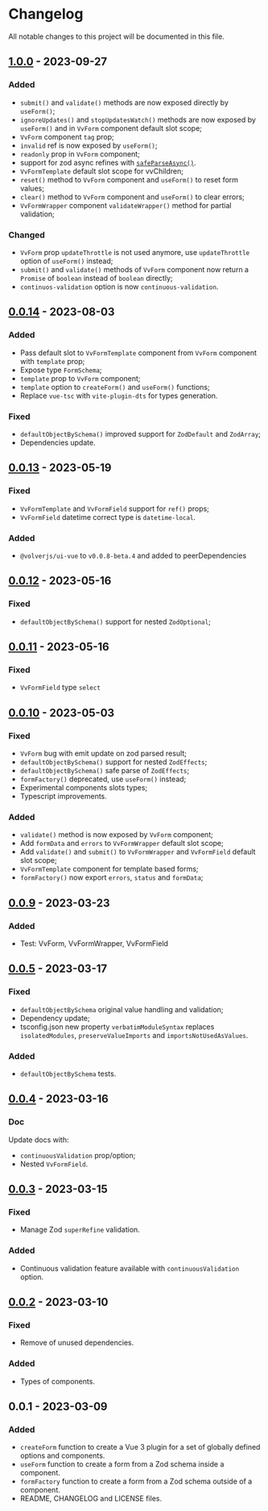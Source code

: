# Changelog

All notable changes to this project will be documented in this file.

## [1.0.0] - 2023-09-27

### Added

- `submit()` and `validate()` methods are now exposed directly by `useForm()`;
- `ignoreUpdates()` and `stopUpdatesWatch()` methods are now exposed by `useForm()` and in `VvForm` component default slot scope;
- `VvForm` component `tag` prop;
- `invalid` ref is now exposed by `useForm()`;
- `readonly` prop in `VvForm` component;
- support for zod async refines with [`safeParseAsync()`](https://zod.dev/?id=safeparseasync).
- `VvFormTemplate` default slot scope for vvChildren;
- `reset()` method to `VvForm` component and `useForm()` to reset form values;
- `clear()` method to `VvForm` component and `useForm()` to clear errors;
- `VvFormWrapper` component `validateWrapper()` method for partial validation;

### Changed

- `VvForm` prop `updateThrottle` is not used anymore, use `updateThrottle` option of `useForm()` instead;
- `submit()` and `validate()` methods of `VvForm` component now return a `Promise` of `boolean` instead of `boolean` directly;
- `continuos-validation` option is now `continuous-validation`.

## [0.0.14] - 2023-08-03

### Added

- Pass default slot to `VvFormTemplate` component from `VvForm` component with `template` prop;
- Expose type `FormSchema`;
- `template` prop to `VvForm` component;
- `template` option to `createForm()` and `useForm()` functions;
- Replace `vue-tsc` with `vite-plugin-dts` for types generation.

### Fixed

- `defaultObjectBySchema()` improved support for `ZodDefault` and `ZodArray`;
- Dependencies update.

## [0.0.13] - 2023-05-19

### Fixed

- `VvFormTemplate` and `VvFormField` support for `ref()` props;
- `VvFormField` datetime correct type is `datetime-local`.

### Added

- `@volverjs/ui-vue` to `v0.0.8-beta.4` and added to peerDependencies

## [0.0.12] - 2023-05-16

### Fixed

- `defaultObjectBySchema()` support for nested `ZodOptional`;

## [0.0.11] - 2023-05-16

### Fixed

- `VvFormField` type `select`

## [0.0.10] - 2023-05-03

### Fixed

- `VvForm` bug with emit update on zod parsed result;
- `defaultObjectBySchema()` support for nested `ZodEffects`;
- `defaultObjectBySchema()` safe parse of `ZodEffects`;
- `formFactory()` deprecated, use `useForm()` instead;
- Experimental components slots types;
- Typescript improvements.

### Added

- `validate()` method is now exposed by `VvForm` component;
- Add `formData` and `errors` to `VvFormWrapper` default slot scope;
- Add `validate()` and `submit()` to `VvFormWrapper` and `VvFormField` default slot scope;
- `VvFormTemplate` component for template based forms;
- `formFactory()` now export `errors`, `status` and `formData`;

## [0.0.9] - 2023-03-23

### Added

- Test: VvForm, VvFormWrapper, VvFormField

## [0.0.5] - 2023-03-17

### Fixed

- `defaultObjectBySchema` original value handling and validation;
- Dependency update;
- tsconfig.json new property `verbatimModuleSyntax` replaces `isolatedModules`, `preserveValueImports` and `importsNotUsedAsValues`.

### Added

- `defaultObjectBySchema` tests.

## [0.0.4] - 2023-03-16

### Doc

Update docs with:

- `continuousValidation` prop/option;
- Nested `VvFormField`.

## [0.0.3] - 2023-03-15

### Fixed

- Manage Zod `superRefine` validation.

### Added

- Continuous validation feature available with `continuousValidation` option.

## [0.0.2] - 2023-03-10

### Fixed

- Remove of unused dependencies.

### Added

- Types of components.

## 0.0.1 - 2023-03-09

### Added

- `createForm` function to create a Vue 3 plugin for a set of globally defined options and components.
- `useForm` function to create a form from a Zod schema inside a component.
- `formFactory` function to create a form from a Zod schema outside of a component.
- README, CHANGELOG and LICENSE files.

[1.0.0]: https://github.com/volverjs/form-vue/compare/v0.0.14...v1.0.0
[0.0.14]: https://github.com/volverjs/form-vue/compare/v0.0.13...v0.0.14
[0.0.13]: https://github.com/volverjs/form-vue/compare/v0.0.12...v0.0.13
[0.0.12]: https://github.com/volverjs/form-vue/compare/v0.0.11...v0.0.12
[0.0.11]: https://github.com/volverjs/form-vue/compare/v0.0.10...v0.0.11
[0.0.10]: https://github.com/volverjs/form-vue/compare/v0.0.9...v0.0.10
[0.0.9]: https://github.com/volverjs/form-vue/compare/v0.0.5...v0.0.9
[0.0.5]: https://github.com/volverjs/form-vue/compare/v0.0.4...v0.0.5
[0.0.4]: https://github.com/volverjs/form-vue/compare/v0.0.3...v0.0.4
[0.0.3]: https://github.com/volverjs/form-vue/compare/v0.0.2...v0.0.3
[0.0.2]: https://github.com/volverjs/form-vue/compare/v0.0.1...v0.0.2
